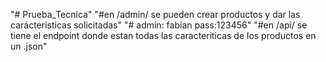 "# Prueba_Tecnica" 
"#en /admin/ se pueden crear productos y dar las carácteristicas solicitadas"
"# admin: fabian pass:123456"
"#en /api/ se tiene el endpoint donde estan todas las caracteriticas de los productos en un .json"
